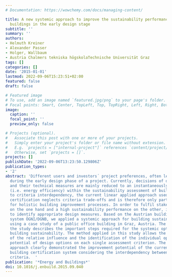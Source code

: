 ```yaml
---
# Documentation: https://wowchemy.com/docs/managing-content/

title: A new systemic approach to improve the sustainability performance of office
  buildings in the early design stage
subtitle: ''
summary: ''
authors:
- Helmuth Kreiner
- Alexander Passer
- Holger, Wallbaum
- Austria Chalmers tekniska högskolaTechnische Universität Graz
tags: []
categories: []
date: '2015-01-01'
lastmod: 2022-09-06T15:23:51+02:00
featured: false
draft: false

# Featured image
# To use, add an image named `featured.jpg/png` to your page's folder.
# Focal points: Smart, Center, TopLeft, Top, TopRight, Left, Right, BottomLeft, Bottom, BottomRight.
image:
  caption: ''
  focal_point: ''
  preview_only: false

# Projects (optional).
#   Associate this post with one or more of your projects.
#   Simply enter your project's folder or file name without extension.
#   E.g. `projects = ["internal-project"]` references `content/project/deep-learning/index.md`.
#   Otherwise, set `projects = []`.
projects: []
publishDate: '2022-09-06T13:23:50.129806Z'
publication_types:
- '2'
abstract: 'Different users and investors´ project preferences, often lead to trade-offs
  during the early design phase of a project. Currently, decisions of design options
  and their technical measures are mainly reduced to an instantaneously assessed criterion
  (i.e. energy efficiency) within the sustainability assessment of buildings. Due
  to criteria interdependency, the current linear applied approach used in building
  certification neglects criteria trade-offs and is therefore only partly suitable
  for holistic building improvement processes. In order to fulfil stakeholder interests
  on the one hand and a high sustainability performance on the other, it is crucial
  to identify appropriate design measures. Based on the Austrian building certification
  system ÖGNI/DGNB, we applied a systemic approach for building sustainability-improvement,
  using a case study of a public office building in Graz, Austria. The main part of
  the study describes the important steps required for the systemic optimization of
  building sustainability. The method applied in this study allows the quantification
  of the relative influence and the identification of the individual optimization
  potential of design options on each single assessment criterion. The proposed systemic
  approach clearly demonstrated the improvement potential of the currently most developed
  building certification system considering the interdependency between the individual
  criteria.  '
publication: '*Energy and Buildings*'
doi: 10.1016/j.enbuild.2015.09.040
---
```

